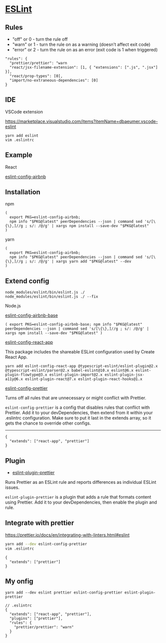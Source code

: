 # [ESLint](https://eslint.org/)

## Rules

- "off" or 0 - turn the rule off
- "warn" or 1 - turn the rule on as a warning (doesn’t affect exit code)
- "error" or 2 - turn the rule on as an error (exit code is 1 when triggered)

```.eslintrc
"rules": {
  "prettier/prettier": "warn
  "react/jsx-filename-extension": [1, { "extensions": [".js", ".jsx"] }],
  "react/prop-types": [0],
  "import/no-extraneous-dependencies": [0]
}
```

## IDE

VSCode extension

https://marketplace.visualstudio.com/items?itemName=dbaeumer.vscode-eslint

```
yarn add eslint
vim .eslintrc

```

## Example

React

[eslint-config-airbnb](https://github.com/airbnb/javascript/tree/master/packages/eslint-config-airbnb)

## Installation

npm

```
(
  export PKG=eslint-config-airbnb;
  npm info "$PKG@latest" peerDependencies --json | command sed 's/[\{\},]//g ; s/: /@/g' | xargs npm install --save-dev "$PKG@latest"
)
```

yarn

```
(
  export PKG=eslint-config-airbnb;
  npm info "$PKG@latest" peerDependencies --json | command sed 's/[\{\},]//g ; s/: /@/g' | xargs yarn add "$PKG@latest" --dev
)
```

## Extend config

```
node_modules/eslint/bin/eslint.js ./
node_modules/eslint/bin/eslint.js ./ --fix
```

Node.js

[eslint-config-airbnb-base](https://npmjs.com/eslint-config-airbnb-base)

```
( export PKG=eslint-config-airbnb-base; npm info "$PKG@latest" peerDependencies --json | command sed 's/[\{\},]//g ; s/: /@/g' | xargs npm install --save-dev "$PKG@latest" )
```

[eslint-config-react-app](https://github.com/facebook/create-react-app/tree/master/packages/eslint-config-react-app)

This package includes the shareable ESLint configuration used by Create React App.

```
yarn add eslint-config-react-app @typescript-eslint/eslint-plugin@2.x @typescript-eslint/parser@2.x babel-eslint@10.x eslint@6.x eslint-plugin-flowtype@3.x eslint-plugin-import@2.x eslint-plugin-jsx-a11y@6.x eslint-plugin-react@7.x eslint-plugin-react-hooks@1.x
```

[eslint-config-prettier](https://github.com/prettier/eslint-plugin-prettier)

Turns off all rules that are unnecessary or might conflict with Prettier.

`eslint-config-prettier` is a config that disables rules that conflict with Prettier. Add it to your devDependencies, then extend from it within your .eslintrc configuration. Make sure to put it last in the extends array, so it gets the chance to override other configs.

---

```.eslintrc
{
  "extends": ["react-app", "prettier"]
}
```

## Plugin

- [eslint-plugin-prettier](https://github.com/prettier/eslint-plugin-prettier)

Runs Prettier as an ESLint rule and reports differences as individual ESLint issues.

`eslint-plugin-prettier` is a plugin that adds a rule that formats content using Prettier. Add it to your devDependencies, then enable the plugin and rule.

## Integrate with prettier

https://prettier.io/docs/en/integrating-with-linters.html#eslint

```sh
yarn add --dev eslint-config-prettier
vim .eslintrc
```

```.eslintrc
{
  "extends": ["prettier"]
}
```

## My onfig

```
yarn add --dev eslint prettier eslint-config-prettier eslint-plugin-prettier
```

```
// .eslintrc
{
  "extends": ["react-app", "prettier"],
  "plugins": ["prettier"],
  "rules": {
    "prettier/prettier": "warn"
  }
}
```
